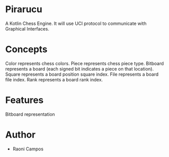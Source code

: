 Pirarucu
========

A Kotlin Chess Engine. It will use UCI protocol to communicate with Graphical Interfaces.

Concepts
========

Color represents chess colors.
Piece represents chess piece type.
Bitboard represents a board (each signed bit indicates a piece on that location).
Square represents a board position square index.
File represents a board file index.
Rank represents a board rank index.

Features
========

Bitboard representation

Author
======

* Raoni Campos